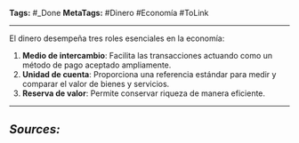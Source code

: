**Tags:** #_Done
**MetaTags:** #Dinero #Economía   #ToLink 
- - -
El dinero desempeña tres roles esenciales en la economía:
1. **Medio de intercambio**: Facilita las transacciones actuando como un método de pago aceptado ampliamente. 
2. **Unidad de cuenta**: Proporciona una referencia estándar para medir y comparar el valor de bienes y servicios. 
3. **Reserva de valor**: Permite conservar riqueza de manera eficiente. 
- - - 
## ***Sources:***